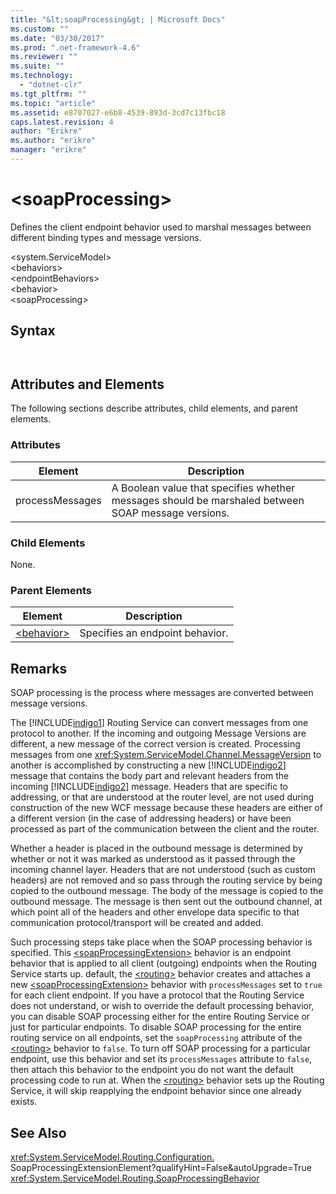 ```yaml
---
title: "&lt;soapProcessing&gt; | Microsoft Docs"
ms.custom: ""
ms.date: "03/30/2017"
ms.prod: ".net-framework-4.6"
ms.reviewer: ""
ms.suite: ""
ms.technology: 
  - "dotnet-clr"
ms.tgt_pltfrm: ""
ms.topic: "article"
ms.assetid: e8707027-e6b8-4539-893d-3cd7c13fbc18
caps.latest.revision: 4
author: "Erikre"
ms.author: "erikre"
manager: "erikre"
---
```

# &lt;soapProcessing&gt;
Defines the client endpoint behavior used to marshal messages between different binding types and message versions.  
  
 \<system.ServiceModel>  
\<behaviors>  
\<endpointBehaviors>  
\<behavior>  
\<soapProcessing>  
  
## Syntax  
  
```  
  
```  
  
## Attributes and Elements  
 The following sections describe attributes, child elements, and parent elements.  
  
### Attributes  
  
|Element|Description|  
|-------------|-----------------|  
|processMessages|A Boolean value that specifies whether messages should be marshaled between SOAP message versions.|  
  
### Child Elements  
 None.  
  
### Parent Elements  
  
|Element|Description|  
|-------------|-----------------|  
|[\<behavior>](../../../../../docs/framework/configuring-apps/file-schema/wcf/behavior-of-endpointbehaviors.md)|Specifies an endpoint behavior.|  
  
## Remarks  
 SOAP processing is the process where messages are converted between message versions.  
  
 The [!INCLUDE[indigo1](../../../../../includes/indigo1-md.md)] Routing Service can convert messages from one protocol to another. If the incoming and outgoing Message Versions are different, a new message of the correct version is created. Processing messages from one <xref:System.ServiceModel.Channel.MessageVersion> to another is accomplished by constructing a new [!INCLUDE[indigo2](../../../../../includes/indigo2-md.md)] message that contains the body part and relevant headers from the incoming [!INCLUDE[indigo2](../../../../../includes/indigo2-md.md)] message. Headers that are specific to addressing, or that are understood at the router level, are not used during construction of the new WCF message because these headers are either of a different version (in the case of addressing headers) or have been processed as part of the communication between the client and the router.  
  
 Whether a header is placed in the outbound message is determined by whether or not it was marked as understood as it passed through the incoming channel layer. Headers that are not understood (such as custom headers) are not removed and so pass through the routing service by being copied to the outbound message. The body of the message is copied to the outbound message. The message is then sent out the outbound channel, at which point all of the headers and other envelope data specific to that communication protocol/transport will be created and added.  
  
 Such processing steps take place when the SOAP processing behavior is specified. This [\<soapProcessingExtension>](../../../../../docs/framework/configuring-apps/file-schema/wcf/soapprocessing.md) behavior is an endpoint behavior that is applied to all client (outgoing) endpoints when the Routing Service starts up. default, the [\<routing>](../../../../../docs/framework/configuring-apps/file-schema/wcf/routing-of-servicebehavior.md) behavior creates and attaches a new [\<soapProcessingExtension>](../../../../../docs/framework/configuring-apps/file-schema/wcf/soapprocessing.md) behavior with `processMessages` set to `true` for each client endpoint. If you have a protocol that the Routing Service does not understand, or wish to override the default processing behavior, you can disable SOAP processing either for the entire Routing Service or just for particular endpoints.  To disable SOAP processing for the entire routing service on all endpoints, set the `soapProcessing` attribute of the [\<routing>](../../../../../docs/framework/configuring-apps/file-schema/wcf/routing-of-servicebehavior.md) behavior to `false`. To turn off SOAP processing for a particular endpoint, use this behavior and set its `processMessages` attribute to `false`, then attach this behavior to the endpoint you do not want the default processing code to run at.  When the [\<routing>](../../../../../docs/framework/configuring-apps/file-schema/wcf/routing-of-servicebehavior.md) behavior sets up the Routing Service, it will skip reapplying the endpoint behavior since one already exists.  
  
## See Also  
 <xref:System.ServiceModel.Routing.Configuration.> SoapProcessingExtensionElement?qualifyHint=False&autoUpgrade=True   
 <xref:System.ServiceModel.Routing.SoapProcessingBehavior>
